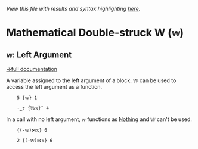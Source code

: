 *View this file with results and syntax highlighting [here](https://mlochbaum.github.io/BQN/help/leftargument.html).*

# Mathematical Double-struck W (`𝕨`)

## `𝕨`: Left Argument
[→full documentation](../doc/block.md#arguments)

A variable assigned to the left argument of a block. `𝕎` can be used to access the left argument as a function.

        5 {𝕨} 1

        -‿÷ {𝕎𝕩}¨ 4

In a call with no left argument, `𝕨` functions as [Nothing](nothing.md) and `𝕎` can't be used.

        {(-𝕨)⋈𝕩} 6

        2 {(-𝕨)⋈𝕩} 6
